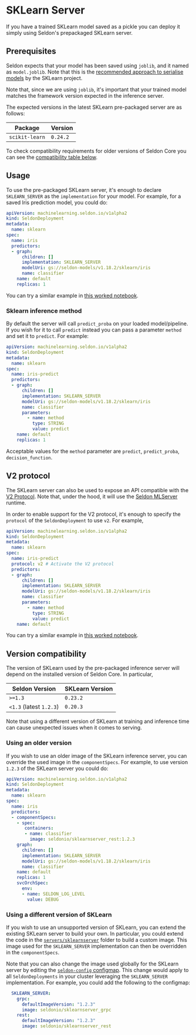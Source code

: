 # SKLearn Server

If you have a trained SKLearn model saved as a pickle you can deploy it simply
using Seldon's prepackaged SKLearn server.

## Prerequisites

Seldon expects that your model has been saved using `joblib`, and it named as
`model.joblib`. 
Note that this is the [recommended approach to serialise
models](https://scikit-learn.org/stable/modules/model_persistence.html) by the
SKLearn project.

Note that, since we are using `joblib`, it's important that your trained model
matches the framework version expected in the inference server.

The expected versions in the latest SKLearn pre-packaged server are as follows:

| Package | Version |
| ------ | ----- |
| `scikit-learn` | `0.24.2` |

To check compatibility requirements for older versions of Seldon Core you can
see the [compatibility table below](#version-compatibility).

## Usage

To use the pre-packaged SKLearn server, it's enough to declare `SKLEARN_SERVER`
as the `implementation` for your model.
For example, for a saved Iris prediction model, you could do:

```yaml
apiVersion: machinelearning.seldon.io/v1alpha2
kind: SeldonDeployment
metadata:
  name: sklearn
spec:
  name: iris
  predictors:
  - graph:
      children: []
      implementation: SKLEARN_SERVER
      modelUri: gs://seldon-models/v1.18.2/sklearn/iris
      name: classifier
    name: default
    replicas: 1

```

You can try a similar example in [this worked
notebook](../examples/server_examples.html).

### Sklearn inference method

By default the server will call `predict_proba` on your loaded model/pipeline.
If you wish for it to call `predict` instead you can pass a parameter `method`
and set it to `predict`.
For example:

```yaml
apiVersion: machinelearning.seldon.io/v1alpha2
kind: SeldonDeployment
metadata:
  name: sklearn
spec:
  name: iris-predict
  predictors:
  - graph:
      children: []
      implementation: SKLEARN_SERVER
      modelUri: gs://seldon-models/v1.18.2/sklearn/iris
      name: classifier
      parameters:
        - name: method
          type: STRING
          value: predict
    name: default
    replicas: 1
```

Acceptable values for the `method` parameter are `predict`, `predict_proba`,
`decision_function`.


## V2 protocol

The SKLearn server can also be used to expose an API compatible with the [V2 Protocol](../graph/protocols.md#v2-protocol).
Note that, under the hood, it will use the [Seldon
MLServer](https://github.com/SeldonIO/MLServer) runtime.

In order to enable support for the V2 protocol, it's enough to
specify the `protocol` of the `SeldonDeployment` to use `v2`.
For example,

```yaml
apiVersion: machinelearning.seldon.io/v1alpha2
kind: SeldonDeployment
metadata:
  name: sklearn
spec:
  name: iris-predict
  protocol: v2 # Activate the V2 protocol
  predictors:
  - graph:
      children: []
      implementation: SKLEARN_SERVER
      modelUri: gs://seldon-models/v1.18.2/sklearn/iris
      name: classifier
      parameters:
        - name: method
          type: STRING
          value: predict
    name: default
```

You can try a similar example in [this worked
notebook](../examples/server_examples.html).

## Version compatibility

The version of SKLearn used by the pre-packaged inference server will depend on
the installed version of Seldon Core.
In particular, 

| Seldon Version | SKLearn Version |
| -------------- | --------------- |
| `>=1.3`          | `0.23.2`          |
| `<1.3` (latest `1.2.3`)          | `0.20.3`          |

Note that using a different version of SKLearn at training and inference time
can cause unexpected issues when it comes to serving.

### Using an older version

If you wish to use an older image of the SKLearn inference server, you can
override the used image in the `componentSpecs`.
For example, to use version `1.2.3` of the SKLearn server you could do:

```yaml
apiVersion: machinelearning.seldon.io/v1alpha2
kind: SeldonDeployment
metadata:
  name: sklearn
spec:
  name: iris
  predictors:
  - componentSpecs:
    - spec:
       containers:
       - name: classifier
         image: seldonio/sklearnserver_rest:1.2.3
    graph:
      children: []
      implementation: SKLEARN_SERVER
      modelUri: gs://seldon-models/v1.18.2/sklearn/iris
      name: classifier
    name: default
    replicas: 1
    svcOrchSpec: 
      env: 
      - name: SELDON_LOG_LEVEL
        value: DEBUG
```

### Using a different version of SKLearn

If you wish to use an unsupported version of SKLearn, you can extend the
existing SKLearn server to build your own. 
In particular, you could extend the code in the
[`servers/sklearnserver`](https://github.com/SeldonIO/seldon-core/tree/master/servers/sklearnserver)
folder to build a custom image.
This image used for the `SKLEARN_SERVER` implementation can then be overridden
in the `componentSpecs`.

Note that you can also change the image used globally for the SKLearn server by
editing the [`seldon-config` configmap](custom.md).
This change would apply to all `SeldonDeployments` in your cluster leveraging
the `SKLEARN_SERVER` implementation.
For example, you could add the following to the configmap:

```yaml
  SKLEARN_SERVER:
    grpc:
      defaultImageVersion: "1.2.3"
      image: seldonio/sklearnserver_grpc
    rest:
      defaultImageVersion: "1.2.3"
      image: seldonio/sklearnserver_rest
```
